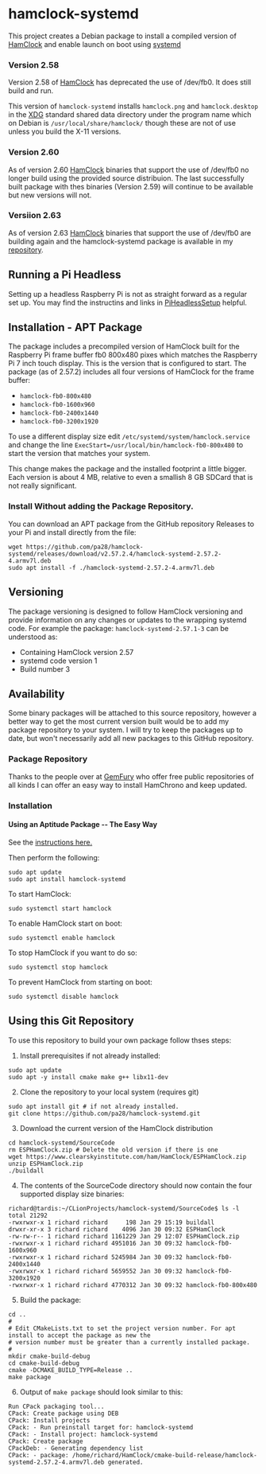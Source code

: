 # hamclock-systemd

This project creates a Debian package to install a compiled version of
[HamClock](https://www.clearskyinstitute.com/ham/HamClock/) and enable
launch on boot using [systemd](https://www.freedesktop.org/wiki/Software/systemd/)

### Version 2.58

Version 2.58 of [HamClock](https://www.clearskyinstitute.com/ham/HamClock/) has
deprecated the use of /dev/fb0. It does still build and run.

This version of `hamclock-systemd` installs `hamclock.png` and `hamclock.desktop` in the
[XDG](https://specifications.freedesktop.org/basedir-spec/basedir-spec-latest.html) standard
shared data directory under the program name which on Debian is `/usr/local/share/hamclock/`
though these are not of use unless you build the X-11 versions.

### Version 2.60

As of version 2.60 [HamClock](https://www.clearskyinstitute.com/ham/HamClock/) binaries
that support the use of /dev/fb0 no longer build using the provided source distribuion.
The last successfully built package with thes binaries (Version 2.59) will continue to be
available but new versions will not.

### Versiion 2.63

As of version 2.63 [HamClock](https://www.clearskyinstitute.com/ham/HamClock/) binaries
that support the use of /dev/fb0 are building again and the hamclock-systemd package is
available in my [repository](https://pa28.github.io/Repository).

## Running a Pi Headless

Setting up a headless Raspberry Pi is not as straight forward as a regular set up.
You may find the instructins and links in
[PiHeadlessSetup](https://github.com/pa28/hamclock-systemd/blob/main/PiHeadlessSetup.md)
helpful.

## Installation - APT Package

The package includes a precompiled version of HamClock built for the
Raspberry Pi frame buffer fb0 800x480 pixes which matches the Raspberry Pi
7 inch touch display. This is the version that is configured to start.
The package (as of 2.57.2) includes all four versions of HamClock for the
frame buffer:
* `hamclock-fb0-800x480`
* `hamclock-fb0-1600x960`
* `hamclock-fb0-2400x1440`
* `hamclock-fb0-3200x1920`

To use a different display size edit `/etc/systemd/system/hamclock.service`
and change the line `ExecStart=/usr/local/bin/hamclock-fb0-800x480` to
start the version that matches your system.

This change makes the package and the installed footprint a little bigger.
Each version is about 4 MB, relative to even a smallish 8 GB SDCard that is not
really significant.

### Install Without adding the Package Repository.

You can download an APT package from the GitHub repository Releases to your Pi and
install directly from the file:
```
wget https://github.com/pa28/hamclock-systemd/releases/download/v2.57.2.4/hamclock-systemd-2.57.2-4.armv7l.deb
sudo apt install -f ./hamclock-systemd-2.57.2-4.armv7l.deb
```

## Versioning

The package versioning is designed to follow HamClock versioning and
provide information on any changes or updates to the wrapping systemd
code. For example the package: `hamclock-systemd-2.57.1-3` can be
understood as:
* Containing HamClock version 2.57
* systemd code version 1
* Build number 3

## Availability

Some binary packages will be attached to this source repository, however
a better way to get the most current version built would be to add my
package repository to your system. I will try to keep the packages up
to date, but won't necessarily add all new packages to this GitHub
repository.

### Package Repository

Thanks to the people over at [GemFury](https://gemfury.com/) who offer
free public repositories of all kinds I can offer an easy way to 
install HamChrono and keep updated.

### Installation

#### Using an Aptitude Package -- The Easy Way

See the [instructions here.](https://pa28.github.io/Repository)

Then perform the following:
```
sudo apt update
sudo apt install hamclock-systemd
```
To start HamClock:
```
sudo systemctl start hamclock
```
To enable HamClock start on boot:
```
sudo systemctl enable hamclock
```
To stop HamClock if you want to do so:
```
sudo systemctl stop hamclock
```
To prevent HamClock from starting on boot:
```
sudo systemctl disable hamclock
```

## Using this Git Repository

To use this repository to build your own package follow thses steps:

1.  Install prerequisites if not already installed:
```
sudo apt update
sudo apt -y install cmake make g++ libx11-dev
```
2.  Clone the repository to your local system (requires git)
```
sudo apt install git # if not already installed.
git clone https://github.com/pa28/hamclock-systemd.git
```
3.  Download the current version of the HamClock distribution
```
cd hamclock-systemd/SourceCode
rm ESPHamClock.zip # Delete the old version if there is one
wget https://www.clearskyinstitute.com/ham/HamClock/ESPHamClock.zip
unzip ESPHamClock.zip
./buildall
```
4.  The contents of the SourceCode directory should now contain the four supported display size binaries:
```
richard@tardis:~/CLionProjects/hamclock-systemd/SourceCode$ ls -l
total 21292
-rwxrwxr-x 1 richard richard     198 Jan 29 15:19 buildall
drwxr-xr-x 3 richard richard    4096 Jan 30 09:32 ESPHamClock
-rw-rw-r-- 1 richard richard 1161229 Jan 29 12:07 ESPHamClock.zip
-rwxrwxr-x 1 richard richard 4951016 Jan 30 09:32 hamclock-fb0-1600x960
-rwxrwxr-x 1 richard richard 5245984 Jan 30 09:32 hamclock-fb0-2400x1440
-rwxrwxr-x 1 richard richard 5659552 Jan 30 09:32 hamclock-fb0-3200x1920
-rwxrwxr-x 1 richard richard 4770312 Jan 30 09:32 hamclock-fb0-800x480
```
5.  Build the package:
```
cd ..
#
# Edit CMakeLists.txt to set the project version number. For apt install to accept the package as new the
# version number must be greater than a currently installed package.
#
mkdir cmake-build-debug
cd cmake-build-debug
cmake -DCMAKE_BUILD_TYPE=Release ..
make package
```
6.  Output of `make package` should look similar to this:
```
Run CPack packaging tool...
CPack: Create package using DEB
CPack: Install projects
CPack: - Run preinstall target for: hamclock-systemd
CPack: - Install project: hamclock-systemd
CPack: Create package
CPackDeb: - Generating dependency list
CPack: - package: /home/richard/HamClock/cmake-build-release/hamclock-systemd-2.57.2-4.armv7l.deb generated.
```
